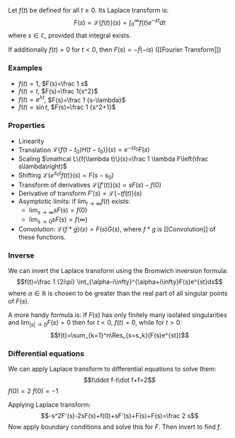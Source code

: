 Let $f(t)$ be defined for all $t\geq 0$. Its Laplace transform is:
$$F(s)=\mathcal L\{f(t)\}(s)=\int_0^\infty f(t)e^{-st}dt$$
where $s\in\mathbb C$, provided that integral exists.

If additionally $f(t)=0$ for $t<0$, then $F(s)=-\tilde f(-is)$ ([[Fourier Transform]])

### Examples
- $f(t)=1$, $F(s)=\frac 1 s$
- $f(t)=t$, $F(s)=\frac 1{s^2}$
- $f(t)=e^{\lambda t}$, $F(s)=\frac 1 {s-\lambda}$
- $f(t)=\sin t$, $F(s)=\frac 1 {s^2+1}$

### Properties
- Linearity
- Translation $\mathcal L\{f(t-t_0)H(t-t_0)\}(s)=e^{-st_0}F(s)$
- Scaling $\mathcal L\{f(\lambda t)\}(s)=\frac 1 \lambda F\left(\frac s\lambda\right)$
- Shifting $\mathcal L\{e^{s_0t}f(t)\}(s)=F(s-s_0)$
- Transform of derivatives $\mathcal L\{f'(t)\}(s)=sF(s)-f(0)$
- Derivative of transform $F'(s)=\mathcal L\{-tf(t)\}(s)$
- Asymptotic limits: if $\lim_{t\to\infty}f(t)$ exists:
	- $\lim_{s\to\infty}sF(s)=f(0)$
	- $\lim_{s\to 0}sF(s)=f(\infty)$
- Convolution: $\mathcal L\{f*g\}(s)=F(s)G(s)$, where $f*g$ is [[Convolution]] of these functions.

### Inverse 
We can invert the Laplace transform using the Bromwich inversion formula:
$$f(t)=\frac 1 {2i\pi} \int_{\alpha-i\infty}^{\alpha+i\infty}F(s)e^{st}ds$$
where $\alpha\in\mathbb R$ is chosen to be greater than the real part of all singular points of $F(s)$.

A more handy formula is:
If $F(s)$ has only finitely many isolated singularities and $\lim_{|s|\to 0}F(s)=0$ then for $t<0$, $f(t)=0$, while for $t>0$:
$$f(t)=\sum_{k=1}^n\Res_{s=s_k}(F(s)e^{st})$$
### Differential equations
We can apply Laplace transform to differential equations to solve them:
$$t\ddot f-t\dot f+f=2$$
$f(0)=2$
$\dot f(0)=-1$

Applying Laplace transform:
$$-s^2F'(s)-2sF(s)+f(0)+sF'(s)+F(s)+F(s)=\frac 2 s$$
Now apply boundary conditions and solve this for $F$. Then invert to find $f$.